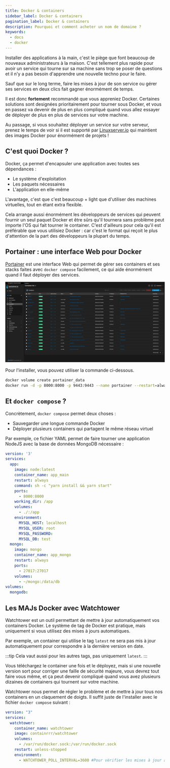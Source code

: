```yaml
---
title: Docker & containers
sidebar_label: Docker & containers
pagination_label: Docker & containers
description: Pourquoi et comment acheter un nom de domaine ?
keywords:
  - docs
  - docker
---
```


Installer des applications à la main, c'est le piège que font beaucoup de nouveaux administrateurs à la maison. C'est tellement plus rapide pour avoir un service qui tourne sur sa machine sans trop se poser de questions et il n'y a pas besoin d'apprendre une nouvelle techno pour le faire.

Sauf que sur le long terme, faire les mises à jour de son service ou gérer ses services en deux clics fait gagner énormément de temps.

Il est donc **fortement** recommandé que vous appreniez Docker. Certaines solutions sont designées prioritairement pour tourner sous Docker, et vous en passez va devenir de plus en plus compliqué quand vous allez essayer de déployer de plus en plus de services sur votre machine.

Au passage, si vous souhaitez déployer un service sur votre serveur, prenez le temps de voir si il est supporté par [Linuxserver.io](https://fleet.linuxserver.io/) qui maintient des images Docker pour énormément de projets !

## C'est quoi Docker ?

Docker, ça permet d'encapsuler une application avec toutes ses dépendances :
- Le système d'exploitation 
- Les paquets nécessaires
- L'application en elle-même

L'avantage, c'est que c'est beaucoup + light que d'utiliser des machines virtuelles, tout en étant extra flexible.

Cela arrange aussi énormément les développeurs de services qui peuvent fournir un seul paquet Docker et être sûrs qu'il tournera sans problème peut importe l'OS qui fait tourner le container. C'est d'ailleurs pour cela qu'il est préférable que vous utilisiez Docker : car c'est le format qui reçoit le plus d'attention de la part des développeurs la plupart du temps.

## Portainer : une interface Web pour Docker

[Portainer](https://www.portainer.io/) est une interface Web qui permet de gérer ses containers et ses stacks faites avec `docker compose` facilement, ce qui aide énormément quand il faut déployer des services.

![L'interface Web de Portainer](images/portainer.png)

Pour l'installer, vous pouvez utiliser la commande ci-dessous.

```bash
docker volume create portainer_data
docker run -d -p 8000:8000 -p 9443:9443 --name portainer --restart=always -v /var/run/docker.sock:/var/run/docker.sock -v portainer_data:/data portainer/portainer-ce:latest
```

## Et `docker compose` ?

Concrètement, `docker compose` permet deux choses :

- Sauvegarder une longue commande Docker
- Déployer plusieurs containers qui partagent le même réseau virtuel

Par exemple, ce fichier YAML permet de faire tourner une application NodeJS avec la base de données MongoDB nécessaire : 

```yaml
version: '3'
services:
  app:
    image: node:latest
    container_name: app_main
    restart: always
    command: sh -c "yarn install && yarn start"
    ports:
      - 8000:8000
    working_dir: /app
    volumes:
      - ./:/app
    environment:
      MYSQL_HOST: localhost
      MYSQL_USER: root
      MYSQL_PASSWORD: 
      MYSQL_DB: test
  mongo:
    image: mongo
    container_name: app_mongo
    restart: always
    ports:
      - 27017:27017
    volumes:
      - ~/mongo:/data/db
volumes:
  mongodb:
```

## Les MAJs Docker avec Watchtower

Watchtower est un outil permettant de mettre à jour automatiquement vos containers Docker. Le système de tag de Docker est pratique, mais uniquement si vous utilisez des mises à jours automatiques.

Par exemple, un container qui utilise le tag `latest` ne sera pas mis à jour automatiquement pour correspondre à la dernière version en date.

:::tip
Cela vaut aussi pour les autres tags, pas uniquement `latest`.
:::

Vous téléchargez le container une fois et le déployez, mais si une nouvelle version sort pour corriger une faille de sécurité majeure, vous devrez tout faire vous même, et ça peut devenir compliqué quand vous avez plusieurs dizaines de containers qui tournent sur votre machine.

Watchtower nous permet de régler le problème et de mettre à jour tous nos containers en un claquement de doigts. Il suffit juste de l'installer avec le fichier `docker compose` suivant :

```yaml
version: "3"
services:
  watchtower:
    container_name: watchtower
    image: containrrr/watchtower
    volumes:
      - /var/run/docker.sock:/var/run/docker.sock
    restart: unless-stopped
    environment:
      - WATCHTOWER_POLL_INTERVAL=3600 #Pour vérifier les mises à jour à toutes les heures
```